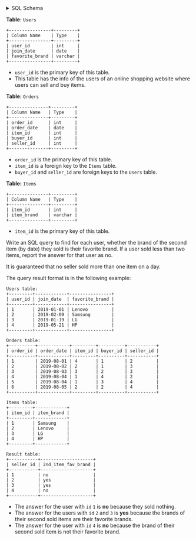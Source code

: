 <details>
<summary> SQL Schema</summary>

```sql
DROP TABLE IF EXISTS Users;

CREATE TABLE IF NOT EXISTS
  Users (user_id int, join_date date, favorite_brand varchar(10));

INSERT INTO
  Users (user_id, join_date, favorite_brand)
VALUES
  ('1', '2019-01-01', 'Lenovo'),
  ('2', '2019-02-09', 'Samsung'),
  ('3', '2019-01-19', 'LG'),
  ('4', '2019-05-21', 'HP');


DROP TABLE IF EXISTS Orders;

CREATE TABLE IF NOT EXISTS
  Orders (order_id int, order_date date, item_id int, buyer_id int, seller_id int);

INSERT INTO
  Orders (order_id, order_date, item_id, buyer_id, seller_id)
VALUES
  ('1', '2019-08-01', '4', '1', '2'),
  ('2', '2019-08-02', '2', '1', '3'),
  ('3', '2019-08-03', '3', '2', '3'),
  ('4', '2019-08-04', '1', '4', '2'),
  ('5', '2019-08-04', '1', '3', '4'),
  ('6', '2019-08-05', '2', '2', '4');


DROP TABLE IF EXISTS Items;

CREATE TABLE IF NOT EXISTS
  Items (item_id int, item_brand varchar(10));

INSERT INTO
  Items (item_id, item_brand)
VALUES
  ('1', 'Samsung'),
  ('2', 'Lenovo'),
  ('3', 'LG'),
  ('4', 'HP');
```

</details>

**Table:** `Users`

```
+----------------+---------+
| Column Name    | Type    |
+----------------+---------+
| user_id        | int     |
| join_date      | date    |
| favorite_brand | varchar |
+----------------+---------+
```

- `user_id` is the primary key of this table.
- This table has the info of the users of an online shopping website where users can sell and buy items.

**Table:** `Orders`

```
+---------------+---------+
| Column Name   | Type    |
+---------------+---------+
| order_id      | int     |
| order_date    | date    |
| item_id       | int     |
| buyer_id      | int     |
| seller_id     | int     |
+---------------+---------+
```

- `order_id` is the primary key of this table.
- `item_id` is a foreign key to the `Items` table.
- `buyer_id` and `seller_id` are foreign keys to the `Users` table.

**Table:** `Items`

```
+---------------+---------+
| Column Name   | Type    |
+---------------+---------+
| item_id       | int     |
| item_brand    | varchar |
+---------------+---------+
```

- `item_id` is the primary key of this table.

Write an SQL query to find for each user, whether the brand of the second item (by date) they sold is their favorite brand. If a user sold less than two items, report the answer for that user as no.

It is guaranteed that no seller sold more than one item on a day.

The query result format is in the following example:

```
Users table:
+---------+------------+----------------+
| user_id | join_date  | favorite_brand |
+---------+------------+----------------+
| 1       | 2019-01-01 | Lenovo         |
| 2       | 2019-02-09 | Samsung        |
| 3       | 2019-01-19 | LG             |
| 4       | 2019-05-21 | HP             |
+---------+------------+----------------+

Orders table:
+----------+------------+---------+----------+-----------+
| order_id | order_date | item_id | buyer_id | seller_id |
+----------+------------+---------+----------+-----------+
| 1        | 2019-08-01 | 4       | 1        | 2         |
| 2        | 2019-08-02 | 2       | 1        | 3         |
| 3        | 2019-08-03 | 3       | 2        | 3         |
| 4        | 2019-08-04 | 1       | 4        | 2         |
| 5        | 2019-08-04 | 1       | 3        | 4         |
| 6        | 2019-08-05 | 2       | 2        | 4         |
+----------+------------+---------+----------+-----------+

Items table:
+---------+------------+
| item_id | item_brand |
+---------+------------+
| 1       | Samsung    |
| 2       | Lenovo     |
| 3       | LG         |
| 4       | HP         |
+---------+------------+

Result table:
+-----------+--------------------+
| seller_id | 2nd_item_fav_brand |
+-----------+--------------------+
| 1         | no                 |
| 2         | yes                |
| 3         | yes                |
| 4         | no                 |
+-----------+--------------------+
```

- The answer for the user with `id` `1` is **no** because they sold nothing.
- The answer for the users with `id` `2` and `3` is **yes** because the brands of their second sold items are their favorite brands.
- The answer for the user with `id` `4` is **no** because the brand of their second sold item is not their favorite brand.